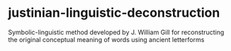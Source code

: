 # justinian-linguistic-deconstruction
Symbolic-linguistic method developed by J. William Gill for reconstructing the original conceptual meaning of words using ancient letterforms
